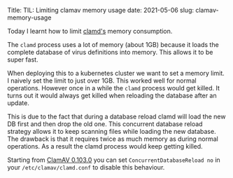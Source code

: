 Title: TIL: Limiting clamav memory usage
date: 2021-05-06
slug: clamav-memory-usage

Today I learnt how to limit [clamd's](https://www.clamav.net/) memory consumption.

The `clamd` process uses a lot of memory (about 1GB) because it loads the
complete database of virus definitions into memory. This allows it to be super
fast.

When deploying this to a kubernetes cluster we want to set a memory limit. I
naively set the limit to just over 1GB. This worked well for normal operations.
However once in a while the `clamd` process would get killed. It turns out
it would always get killed when reloading the database after an update.

This is due to the fact that during a database reload clamd will load the new
DB first and then drop the old one. This concurrent database reload strategy
allows it to keep scanning files while loading the new database. The drawback
is that it requires twice as much memory as during normal operations. As a
result the clamd process would keep getting killed.

Starting from
[ClamAV 0.103.0](https://blog.clamav.net/2020/09/clamav-01030-released.html)
you can set `ConcurrentDatabaseReload no` in your `/etc/clamav/clamd.conf`
to disable this behaviour.
